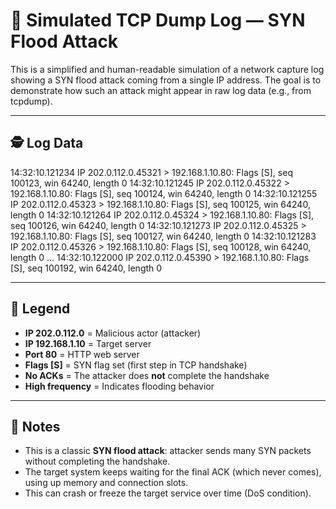 # 📄 Simulated TCP Dump Log — SYN Flood Attack

This is a simplified and human-readable simulation of a network capture log showing a SYN flood attack coming from a single IP address. The goal is to demonstrate how such an attack might appear in raw log data (e.g., from tcpdump).

---

## 🕵️ Log Data

14:32:10.121234 IP 202.0.112.0.45321 > 192.168.1.10.80: Flags [S], seq 100123, win 64240, length 0
14:32:10.121245 IP 202.0.112.0.45322 > 192.168.1.10.80: Flags [S], seq 100124, win 64240, length 0
14:32:10.121255 IP 202.0.112.0.45323 > 192.168.1.10.80: Flags [S], seq 100125, win 64240, length 0
14:32:10.121264 IP 202.0.112.0.45324 > 192.168.1.10.80: Flags [S], seq 100126, win 64240, length 0
14:32:10.121273 IP 202.0.112.0.45325 > 192.168.1.10.80: Flags [S], seq 100127, win 64240, length 0
14:32:10.121283 IP 202.0.112.0.45326 > 192.168.1.10.80: Flags [S], seq 100128, win 64240, length 0
...
14:32:10.122000 IP 202.0.112.0.45390 > 192.168.1.10.80: Flags [S], seq 100192, win 64240, length 0


---

## 🧾 Legend

- **IP 202.0.112.0** = Malicious actor (attacker)
- **IP 192.168.1.10** = Target server
- **Port 80** = HTTP web server
- **Flags [S]** = SYN flag set (first step in TCP handshake)
- **No ACKs** = The attacker does **not** complete the handshake
- **High frequency** = Indicates flooding behavior

---

## 🧠 Notes

- This is a classic **SYN flood attack**: attacker sends many SYN packets without completing the handshake.
- The target system keeps waiting for the final ACK (which never comes), using up memory and connection slots.
- This can crash or freeze the target service over time (DoS condition).
